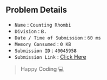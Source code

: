 ## Problem Details 
 
- `Name`                      : `Counting Rhombi`
- `Division`                  : `B.`
- `Date / Time of Submission` : `60 ms`
- `Memory Consumed`           : `0 KB`
- `Submission ID`             : `40045958`
- `Submission Link`           : [Click Here](http://codeforces.com/contest/189/submission/40045958)

> Happy Coding   :computer: